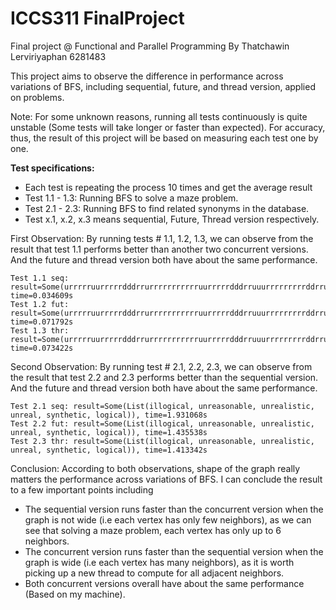 # ICCS311 FinalProject
Final project @ Functional and Parallel Programming By Thatchawin Lerviriyaphan 6281483


This project aims to observe the difference in performance across variations of BFS, including sequential, future, and thread version, applied on problems.

​​Note: For some unknown reasons, running all tests continuously is quite unstable (Some tests will take longer or faster than expected).
For accuracy, thus, the result of this project will be based on measuring each test one by one.

**Test specifications:**
- Each test is repeating the process 10 times and get the average result
- Test 1.1 - 1.3: Running BFS to solve a maze problem.
- Test 2.1 - 2.3: Running BFS to find related synonyms in the database.
- Test x.1, x.2, x.3 means sequential, Future, Thread version respectively.

First Observation: By running tests # 1.1, 1.2, 1.3, we can observe from the result that test 1.1 performs better than another two concurrent versions. And the future and thread version both have about the same performance.

```
Test 1.1 seq: result=Some(urrrrruurrrrrdddrrurrrrrrrrrrruurrrrrdddrruuurrrrrrrrrddrruurrrrrdddrrrrrrrrurrrrruurrrrrdddrruuurrr), time=0.034609s
Test 1.2 fut: result=Some(urrrrruurrrrrdddrrurrrrrrrrrrruurrrrrdddrruuurrrrrrrrrddrruurrrrrdddrrrrrrrrurrrrruurrrrrdddrruuurrr), time=0.071792s
Test 1.3 thr: result=Some(urrrrruurrrrrdddrrurrrrrrrrrrruurrrrrdddrruuurrrrrrrrrddrruurrrrrdddrrrrrrrrurrrrruurrrrrdddrruuurrr), time=0.073422s
```

Second Observation: By running test # 2.1, 2.2, 2.3, we can observe from the result that test 2.2 and 2.3 performs better than the sequential version. And the future and thread version both have about the same performance.

```
Test 2.1 seq: result=Some(List(illogical, unreasonable, unrealistic, unreal, synthetic, logical)), time=1.931068s
Test 2.2 fut: result=Some(List(illogical, unreasonable, unrealistic, unreal, synthetic, logical)), time=1.435538s
Test 2.3 thr: result=Some(List(illogical, unreasonable, unrealistic, unreal, synthetic, logical)), time=1.413342s
```

Conclusion: According to both observations, shape of the graph really matters the performance across variations of BFS. I can conclude the result to a few important points including
- The sequential version runs faster than the concurrent version when the graph is not wide (i.e each vertex has only few neighbors), as we can see that solving a maze problem, each vertex has only up to 6 neighbors.
- The concurrent version runs faster than the sequential version when the graph is wide (i.e each vertex has many neighbors), as it is worth picking up a new thread to compute for all adjacent neighbors.
- Both concurrent versions overall have about the same performance (Based on my machine).
